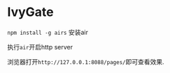 # IvyGate


`npm install -g airs`  安装air

执行`air`开启http server

浏览器打开`http://127.0.0.1:8088/pages/`即可查看效果.



